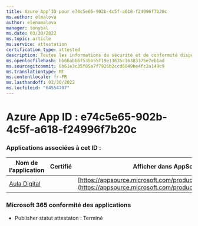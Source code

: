 ```yaml
---
title: Azure App’ID pour e74c5e65-902b-4c5f-a618-f24996f7b20c
ms.author: elmalova
author: elenamalova
manager: tonybal
ms.date: 03/30/2022
ms.topic: article
ms.service: attestation
certification_type: attested
description: Toutes les informations de sécurité et de conformité disponibles pour e74c5e65-902b-4c5f-a618-f24996f7b20c.
ms.openlocfilehash: bb66abb6f535b55f19e13635c16383375e7eb1ad
ms.sourcegitcommit: 0b61e3c35f05a7f7926b2ccd6049be4fc2a149c9
ms.translationtype: MT
ms.contentlocale: fr-FR
ms.lasthandoff: 03/30/2022
ms.locfileid: "64554707"
---
```

# <a name="azure-app-id-e74c5e65-902b-4c5f-a618-f24996f7b20c"></a>Azure App ID : e74c5e65-902b-4c5f-a618-f24996f7b20c


### <a name="apps-associated-with-this-id"></a>Applications associées à cet ID :
| **Nom de l’application** | **Certifié** | **Afficher dans AppSource** |
|--------------|---------------|-----------------------|
| [Aula Digital](../forward/WA200003108.md) |  | [https://appsource.microsoft.com/product/office/WA200003108](https://appsource.microsoft.com/product/office/WA200003108) |

### <a name="microsoft-365-app-compliance-status"></a>Microsoft 365 conformité des applications
- Publisher statut attestaton : Terminé
